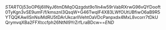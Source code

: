 $START$Oj53oOP6j6IINyJ6tmDMqOQzgdst9o1ln4w59rVabRXrwG96vQYDooft0TyKgn3vSE9umF/f/kmsznI3QsqW+G46TwqIF4X83LWfOUtUBfiwO6aB9R5YTQQKAwIlSnNsiMdRU5tDArUkcarIlVehtOaVDcPanpxdx4MxL8vcorr7tDkUQrymvqXBa2FFXtccfph26NtNI9YrZrfLraBDcw==$END$